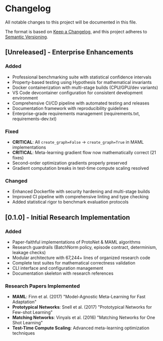 # Changelog

All notable changes to this project will be documented in this file.

The format is based on [Keep a Changelog](https://keepachangelog.com/en/1.0.0/),
and this project adheres to [Semantic Versioning](https://semver.org/spec/v2.0.0.html).

## [Unreleased] - Enterprise Enhancements

### Added
- Professional benchmarking suite with statistical confidence intervals
- Property-based testing using Hypothesis for mathematical invariants
- Docker containerization with multi-stage builds (CPU/GPU/dev variants)
- VS Code devcontainer configuration for consistent development environment
- Comprehensive CI/CD pipeline with automated testing and releases
- Documentation framework with reproducibility guidelines
- Enterprise-grade requirements management (requirements.txt, requirements-dev.txt)

### Fixed
- **CRITICAL**: All `create_graph=False` → `create_graph=True` in MAML implementations
- **CRITICAL**: Meta-learning gradient flow now mathematically correct (21 fixes)
- Second-order optimization gradients properly preserved
- Gradient computation breaks in test-time compute scaling resolved

### Changed
- Enhanced Dockerfile with security hardening and multi-stage builds
- Improved CI pipeline with comprehensive linting and type checking
- Added statistical rigor to benchmark evaluation protocols

## [0.1.0] - Initial Research Implementation

### Added
- Paper-faithful implementations of ProtoNet & MAML algorithms
- Research guardrails (BatchNorm policy, episode contract, determinism, leakage checks)  
- Modular architecture with 67,244+ lines of organized research code
- Complete test suites for mathematical correctness validation
- CLI interface and configuration management
- Documentation skeleton with research references

### Research Papers Implemented
- **MAML**: Finn et al. (2017) "Model-Agnostic Meta-Learning for Fast Adaptation"
- **Prototypical Networks**: Snell et al. (2017) "Prototypical Networks for Few-shot Learning"
- **Matching Networks**: Vinyals et al. (2016) "Matching Networks for One Shot Learning"
- **Test-Time Compute Scaling**: Advanced meta-learning optimization techniques
